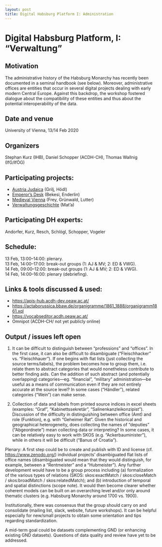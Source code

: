 ```yaml
---
layout: post
title: Digital Habsburg Platform I: Administration
---
```


# Digital Habsburg Platform, I: “Verwaltung”

## Motivation

The administrative history of the Habsburg Monarchy has recently been documented in a seminal handbook (see below). Moreover, administrative offices are entities that occur in several digital projects dealing with early modern Central Europe. Against this backdrop, the workshop fostered dialogue about the compatibility of these entities and thus about the potential interoperability of the data.

## Date and venue

University of Vienna, 13/14 Feb 2020

## Organizers

Stephan Kurz (IHB), Daniel Schopper (ACDH-CH), Thomas Wallnig (IfG/IfÖG)

## Participating projects:

- [Austria Judaica](http://www.injoest.ac.at/de) (Grilj, Hödl)
- [Emperor’s Desk](https://www.univie.ac.at/emperorsdesk/) (Bekesi, Enderlin)
- [Medieval Vienna](https://github.com/KGruenwald/db_for_medieval_legal_transactions) (Frey, Grünwald, Lutter) 
- [Verwaltungsgeschichte](https://www.vandenhoeck-ruprecht-verlage.com/downloads/productPreviewFiles/LP_978-3-205-20766-5.pdf ) (Mat’a)

## Participating DH experts:

Andorfer, Kurz, Resch, Schlögl, Schopper, Vogeler


## Schedule: 

13 Feb, 13:00–14:00: plenary.  
13 Feb, 14:00–17:00: break-out groups (1: AJ & MV; 2: ED & VWG).  
14 Feb, 09:00–12:00: break-out groups (1: AJ & MV; 2: ED & VWG).  
14 Feb, 14:00–16:00: plenary (debriefing).

## Links & tools discussed & used:

- https://apis-hub.acdh-dev.oeaw.ac.at/
- https://actaborussica.bbaw.de/organigramme/1861_1888/organigramm1861.xql
- https://vocabseditor.acdh.oeaw.ac.at/ 
- Omnipot (ACDH-CH/ not yet publicly online)


## Output / issues left open

1. It can be difficult to distinguish between “professions” and “offices”. In the first case, it can also be difficult to disambiguate (“Fleischhacker” vs. “Fleischhauer”). If one begins with flat lists (just collecting the source terms/labels), the problem becomes how to group them, i.e. relate them to abstract categories that would nonetheless contribute to better finding aids. Can the addition of such abstract (and potentially overlapping) categories—eg. “financial”, “military” administration—be useful as a means of communication even if they are not entirely accurate at the source level? In some cases (“Händler”), related categories (“Wein”) can make sense.

2. Collection of data and labels from printed source indices in excel sheets (examples: “Graf”, “Kabinettssekretär”, “Salinenkanzleikonzipist”). Discussion of the difficulty in distinguishing between office (Amt) and role (Funktion), e.g. with “Geheimer Rat”. Given the historical and geographical heterogeneity, does collecting the names of “deputies” (“Abgeordnete”) mean collecting data or interpreting? In some cases, it can be relatively easy to work with SKOS (e.g. “Ackerbauminister”), while in others it will be difficult (“Banus of Croatia”).

Plenary: A first step could be to create and publish with ID and license (cf. https://www.zenodo.org/) individual projects’ disambiguated flat lists of office names (disambiguated would mean that they would distinguish, for example, between a “Rentmeister” and a “Hubmeister”). Any further development would have to be a group process including (a) formalization of the various types of relations (SKOS: skos:exactMatch / skos:closeMatch / skos:broadMatch / skos:relatedMatch); and (b) introduction of temporal and spatial distinctions (scope note). It would then become clearer whether coherent models can be built on an overarching level and/or only around thematic clusters (e.g. Habsburg Monarchy around 1700 vs. 1900).

Institutionally, there was consensus that the group should carry on and consolidate (mailing list, slack, website, future workshops). It can be helpful especially for new/small projects to obtain some orientation and tips regarding standardization. 

A mid-term goal could be datasets complementing GND (or enhancing existing GND datasets). Questions of data quality and review have yet to be addressed.
